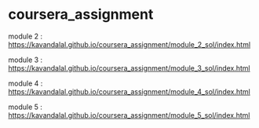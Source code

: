 # coursera_assignment

module 2 : https://kavandalal.github.io/coursera_assignment/module_2_sol/index.html

module 3 : https://kavandalal.github.io/coursera_assignment/module_3_sol/index.html

module 4 : https://kavandalal.github.io/coursera_assignment/module_4_sol/index.html

module 5 : https://kavandalal.github.io/coursera_assignment/module_5_sol/index.html
